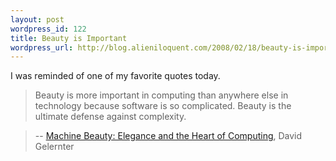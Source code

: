 ```yaml
---
layout: post
wordpress_id: 122
title: Beauty is Important
wordpress_url: http://blog.alieniloquent.com/2008/02/18/beauty-is-important/
---
```

I was reminded of one of my favorite quotes today.

> Beauty is more important in computing than anywhere else in technology
because software is so complicated. Beauty is the ultimate defense against
complexity.

>

>

>

>

>

> -- [Machine Beauty: Elegance and the Heart of Computing][1], David Gelernter

   [1]: http://www.amazon.com/exec/obidos/ASIN/046504316X

